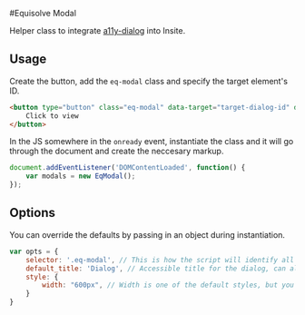#Equisolve Modal

Helper class to integrate [a11y-dialog](https://a11y-dialog.netlify.app/) into Insite.

## Usage

Create the button, add the `eq-modal` class and specify the target element's ID.

```HTML
<button type="button" class="eq-modal" data-target="target-dialog-id" data-title="Test Dialog">
    Click to view
</button>
```

In the JS somewhere in the `onready` event, instantiate the class and it will go through the document and create the neccesary markup.

```javascript
document.addEventListener('DOMContentLoaded', function() {
    var modals = new EqModal();
});
```

## Options

You can override the defaults by passing in an object during instantiation.

```javascript
var opts = {
    selector: '.eq-modal', // This is how the script will identify all the buttons to target
    default_title: 'Dialog', // Accessible title for the dialog, can also be specified via the attribute "data-title" on the button
    style: {
        width: "600px", // Width is one of the default styles, but you can specify and CSS property here and it will applied to all dialogs
    }
}
```
